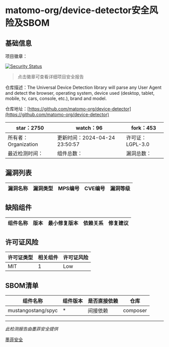 # matomo-org/device-detector安全风险及SBOM

## 基础信息

项目徽章：

[![Security Status](https://www.murphysec.com/platform3/v31/badge/1783207341998010368.svg)](https://www.murphysec.com/console/report/1782845433001680896/1783207341998010368)

> 点击徽章可查看详细项目安全报告

仓库描述：The Universal Device Detection library will parse any User Agent and detect the browser, operating system, device used (desktop, tablet, mobile, tv, cars, console, etc.), brand and model. 

仓库地址：[https://github.com/matomo-org/device-detector](https://github.com/matomo-org/device-detector)

| star：2750 | watch：96 | fork：453 |
| ----------- | -------------- | ------------ |
| 所有者：Organization | 更新时间：2024-04-24 23:50:57 | 许可证：LGPL-3.0 |
| 最近检测时间： | 组件总数： | 漏洞总数： |




## 漏洞列表

| 漏洞名称 | 漏洞类型 | MPS编号 | CVE编号 | 漏洞等级 |
| ------- | ------ | ------- | ------ | ----- |





## 缺陷组件

| 组件名称 | 版本 | 最小修复版本 | 依赖关系 | 修复建议 |
| -------- | ---- | ------------ | -------- | -------- |





## 许可证风险

| 许可证类型 | 相关组件 | 许可证风险 |
| ---------- | -------- | ---------- |
|MIT|1|Low|




## SBOM清单

| 组件名称 | 组件版本 | 是否直接依赖 | 仓库 |
| -------- | -------- | ------------ | ---- |
|mustangostang/spyc|*|间接依赖|composer|


------

*此检测报告由墨菲安全提供*

[墨菲安全](www.murphysec.com)